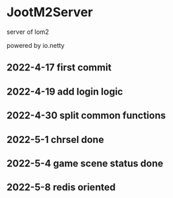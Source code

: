 # JootM2Server
server of lom2

powered by io.netty

## 2022-4-17 first commit

## 2022-4-19 add login logic

## 2022-4-30 split common functions

## 2022-5-1 chrsel done

## 2022-5-4 game scene status done

## 2022-5-8 redis oriented